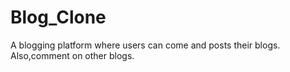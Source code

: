 # Blog_Clone
A blogging platform where users can come and posts their blogs. Also,comment on other blogs. 
